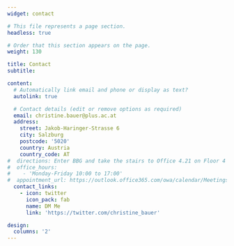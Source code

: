 ```yaml
---
widget: contact

# This file represents a page section.
headless: true

# Order that this section appears on the page.
weight: 130

title: Contact
subtitle:

content:
  # Automatically link email and phone or display as text?
  autolink: true

  # Contact details (edit or remove options as required)
  email: christine.bauer@plus.ac.at
  address: 
    street: Jakob-Haringer-Strasse 6
    city: Salzburg
    postcode: '5020'
    country: Austria
    country_code: AT
#  directions: Enter BBG and take the stairs to Office 4.21 on Floor 4
#  office_hours:
#    - 'Monday-Friday 10:00 to 17:00'
#  appointment_url: https://outlook.office365.com/owa/calendar/MeetingswithChristineBauer@solisservices.onmicrosoft.com/bookings/
  contact_links:
    - icon: twitter
      icon_pack: fab
      name: DM Me
      link: 'https://twitter.com/christine_bauer'

design:
  columns: '2'
---
```

